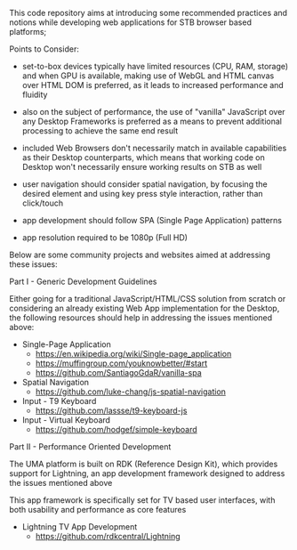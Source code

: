 This code repository aims at introducing some recommended practices and notions while developing web applications for STB browser based platforms;

Points to Consider:

* set-to-box devices typically have limited resources (CPU, RAM, storage) and when GPU is available, making use of WebGL and HTML canvas over HTML DOM is preferred, as it leads to increased performance and fluidity

* also on the subject of performance, the use of "vanilla" JavaScript over any Desktop Frameworks is preferred as a means to prevent additional processing to achieve the same end result

* included Web Browsers don't necessarily match in available capabilities as their Desktop counterparts, which means that working code on Desktop won't necessarily ensure working results on STB as well

* user navigation should consider spatial navigation, by focusing the desired element and using key press style interaction, rather than click/touch

* app development should follow SPA (Single Page Application) patterns

* app resolution required to be 1080p (Full HD)



Below are some community projects and websites aimed at addressing these issues:

Part I - Generic Development Guidelines

Either going for a traditional JavaScript/HTML/CSS solution from scratch or considering an already existing Web App implementation for the Desktop, the following resources should help in addressing the issues mentioned above:

* Single-Page Application
  * https://en.wikipedia.org/wiki/Single-page_application
  * https://muffingroup.com/youknowbetter/#start
  * https://github.com/SantiagoGdaR/vanilla-spa
* Spatial Navigation
  * https://github.com/luke-chang/js-spatial-navigation
* Input - T9 Keyboard
  * https://github.com/lassse/t9-keyboard-js
* Input - Virtual Keyboard
  * https://github.com/hodgef/simple-keyboard

Part II - Performance Oriented Development

The UMA platform is built on RDK (Reference Design Kit), which provides support for Lightning, an app development framework designed to address the issues mentioned above

This app framework is specifically set for TV based user interfaces, with both usability and performance as core features

* Lightning TV App Development
  * https://github.com/rdkcentral/Lightning
